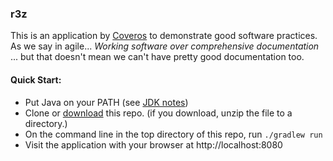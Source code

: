 ### r3z

This is an application by [Coveros](https://www.coveros.com/) to demonstrate good
software practices.  As we say in agile... _Working software over comprehensive 
documentation_ ... but that doesn't mean we can't have pretty good documentation too. 

#### Quick Start:

* Put Java on your PATH (see [JDK notes](#java-installation-notes))
* Clone or [download](https://github.com/7ep/r3z/archive/master.zip) this repo.  (if you download, unzip the file to a directory.)
* On the command line in the top directory of this repo, run `./gradlew run`
* Visit the application with your browser at http://localhost:8080
